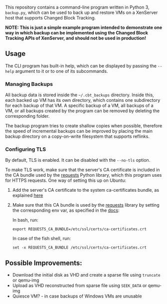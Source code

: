 This repository contains a command-line program written in Python 3, `backup.py`, which can be used to back up and restore VMs on a XenServer host that supports Changed Block Tracking.

**NOTE: This is just a simple example program intended to demonstrate one way in which backup can be implemented using the Changed Block Tracking APIs of XenServer, and should not be used in production!**

## Usage

The CLI program has built-in help, which can be displayed by passing the `--help` argument to it or to one of its subcommands.

### Managing Backups

All backup data is stored inside the `~/.cbt_backups` directory. Inside this, each backed up VM has its own directory, which contains one subdirectory for each backup of that VM.
A specific backup of a VM, all backups of a VM, or all backups created by the program can be removed by deleting the corresponding folder.

The backup program tries to create shallow copies when possible, therefore the speed of incremental backups can be improved by placing the main backup directory on a copy-on-write filesystem that supports reflinks.

### Configuring TLS

By default, TLS is enabled. It can be disabled with the `--no-tls` option.

To make TLS work, make sure that the server's CA certificate is included in the CA bundle used by the [requests] Python library, which this program uses for HTTPS requests.
One way of setting this up on Ubuntu:

1. Add the server's CA certificate to the system ca-certificates bundle, as explained [here](https://github.com/xapi-project/xen-api/issues/2100#issuecomment-361930724)
2. Make sure that this CA bundle is used by the [requests] library by setting the corresponding env var, as specified in the [docs](http://docs.python-requests.org/en/master/user/advanced/#ssl-cert-verification):

   In bash, run:
   ```
   export REQUESTS_CA_BUNDLE=/etc/ssl/certs/ca-certificates.crt
   ```
   In case of the fish shell, run:
   ```
   set -x REQUESTS_CA_BUNDLE /etc/ssl/certs/ca-certificates.crt
   ```

## Possible Improvements:

* Download the initial disk as VHD and create a sparse file using `truncate` or qemu-img
* Upload as VHD reconstructed from sparse file using `SEEK_DATA` or qemu-img
* Quiesce VM? - in case backups of Windows VMs are unusable

[requests]: http://docs.python-requests.org/en/master/
